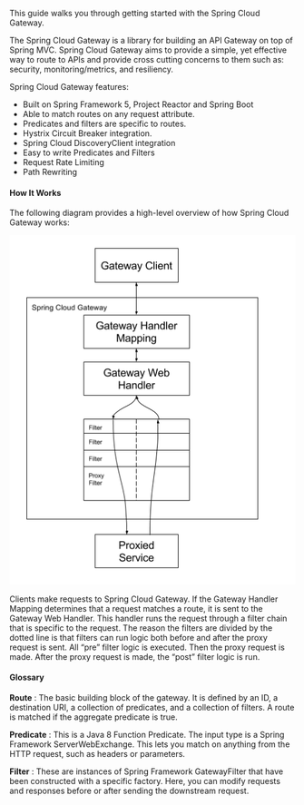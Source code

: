 This guide walks you through getting started with the Spring Cloud Gateway.

The Spring Cloud Gateway is a library for building an API Gateway on top of Spring MVC. Spring Cloud Gateway aims to provide a simple, yet effective way to route to APIs and provide cross cutting concerns to them such as: security, monitoring/metrics, and resiliency.

Spring Cloud Gateway features:
- Built on Spring Framework 5, Project Reactor and Spring Boot
- Able to match routes on any request attribute.
- Predicates and filters are specific to routes.
- Hystrix Circuit Breaker integration.
- Spring Cloud DiscoveryClient integration
- Easy to write Predicates and Filters
- Request Rate Limiting
- Path Rewriting

#### How It Works

The following diagram provides a high-level overview of how Spring Cloud Gateway works:

![Spring-Cloud-Gateway-Diagram](./scg-diagram.png)

Clients make requests to Spring Cloud Gateway. If the Gateway Handler Mapping determines that a request matches a route, it is sent to the Gateway Web Handler. This handler runs the request through a filter chain that is specific to the request. The reason the filters are divided by the dotted line is that filters can run logic both before and after the proxy request is sent. All “pre” filter logic is executed. Then the proxy request is made. After the proxy request is made, the “post” filter logic is run.

#### Glossary

**Route** : The basic building block of the gateway. It is defined by an ID, a destination URI, a collection of predicates, and a collection of filters. A route is matched if the aggregate predicate is true.

**Predicate** : This is a Java 8 Function Predicate. The input type is a Spring Framework ServerWebExchange. This lets you match on anything from the HTTP request, such as headers or parameters.

**Filter** : These are instances of Spring Framework GatewayFilter that have been constructed with a specific factory. Here, you can modify requests and responses before or after sending the downstream request.